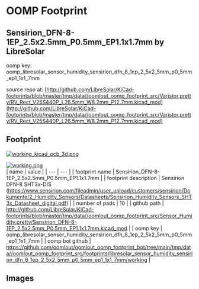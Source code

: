 # OOMP Footprint  
## Sensirion_DFN-8-1EP_2.5x2.5mm_P0.5mm_EP1.1x1.7mm  by LibreSolar  
  
oomp key: oomp_libresolar_sensor_humidity_sensirion_dfn_8_1ep_2_5x2_5mm_p0_5mm_ep1_1x1_7mm  
  
source repo at: [http://github.com/LibreSolar/KiCad-footprints/blob/master/tmp/data//oomlout_oomp_footprint_src/Varistor.pretty/RV_Rect_V25S440P_L26.5mm_W8.2mm_P12.7mm.kicad_mod](http://github.com/LibreSolar/KiCad-footprints/blob/master/tmp/data//oomlout_oomp_footprint_src/Varistor.pretty/RV_Rect_V25S440P_L26.5mm_W8.2mm_P12.7mm.kicad_mod)  
## Footprint  
  
[![working_kicad_pcb_3d.png](working_kicad_pcb_3d_600.png)](working_kicad_pcb_3d.png)  
  
[![working.png](working_600.png)](working.png)  
| name | value | 
| --- | --- | 
| footprint name | Sensirion_DFN-8-1EP_2.5x2.5mm_P0.5mm_EP1.1x1.7mm | 
| footprint description | Sensirion DFN-8 SHT3x-DIS (https://www.sensirion.com/fileadmin/user_upload/customers/sensirion/Dokumente/2_Humidity_Sensors/Datasheets/Sensirion_Humidity_Sensors_SHT3x_Datasheet_digital.pdf) | 
| number of pads | 10 | 
| github path | http://github.com/LibreSolar/KiCad-footprints/blob/master/tmp/data//oomlout_oomp_footprint_src/Sensor_Humidity.pretty/Sensirion_DFN-8-1EP_2.5x2.5mm_P0.5mm_EP1.1x1.7mm.kicad_mod | 
| oomp key | oomp_libresolar_sensor_humidity_sensirion_dfn_8_1ep_2_5x2_5mm_p0_5mm_ep1_1x1_7mm | 
| oomp bot github | https://github.com/oomlout/oomlout_oomp_footprint_bot/tree/main/tmp/data//oomlout_oomp_footprint_src/footprints/libresolar_sensor_humidity_sensirion_dfn_8_1ep_2_5x2_5mm_p0_5mm_ep1_1x1_7mm/working | 
## Images  
